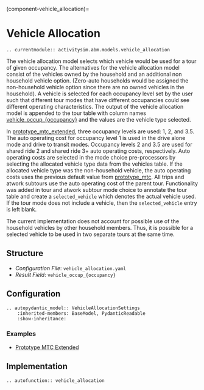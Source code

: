 (component-vehicle_allocation)=
# Vehicle Allocation

```{eval-rst}
.. currentmodule:: activitysim.abm.models.vehicle_allocation
```

The vehicle allocation model selects which vehicle would be used for a tour of given occupancy. The alternatives for the vehicle
allocation model consist of the vehicles owned by the household and an additional non household vehicle option. (Zero-auto
households would be assigned the non-household vehicle option since there are no owned vehicles in the household).
A vehicle is selected for each occupancy level set by the user such that different tour modes that have different occupancies could see different operating
characteristics. The output of the vehicle allocation model is appended to the tour table with column names [vehicle_occup_{occupancy}](vehicle_occup_{occupancy}) and the values are
the vehicle type selected.

In [prototype_mtc_extended](prototype_mtc_extended), three occupancy levels are used: 1, 2, and 3.5.  The auto operating cost
for occupancy level 1 is used in the drive alone mode and drive to transit modes. Occupancy levels 2 and 3.5 are used for shared
ride 2 and shared ride 3+ auto operating costs, respectively.  Auto operating costs are selected in the mode choice pre-processors by selecting the allocated
vehicle type data from the vehicles table. If the allocated vehicle type was the non-household vehicle, the auto operating costs uses
the previous default value from [prototype_mtc](prototype_mtc). All trips and atwork subtours use the auto operating cost of the parent tour.  Functionality
was added in tour and atwork subtour mode choice to annotate the tour table and create a ``selected_vehicle`` which denotes the actual vehicle used.
If the tour mode does not include a vehicle, then the ``selected_vehicle`` entry is left blank.

The current implementation does not account for possible use of the household vehicles by other household members.  Thus, it is possible for a
selected vehicle to be used in two separate tours at the same time.

## Structure

- *Configuration File*: `vehicle_allocation.yaml`
- *Result Field*: `vehicle_occup_{occupancy}`

## Configuration

```{eval-rst}
.. autopydantic_model:: VehicleAllocationSettings
    :inherited-members: BaseModel, PydanticReadable
    :show-inheritance:
```

### Examples

- [Prototype MTC Extended](https://github.com/ActivitySim/activitysim/blob/main/activitysim/examples/prototype_mtc_extended/configs/vehicle_type_choice.yaml)

## Implementation

```{eval-rst}
.. autofunction:: vehicle_allocation
```
